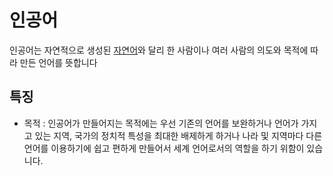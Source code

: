 # 인공어
인공어는 자연적으로 생성된 [자연어](.\NaturalLanguage.md)와 달리 한 사람이나 여러 사람의 의도와 목적에 따라 만든 언어를 뜻합니다


## 특징
- 목적 : 인공어가 만들어지는 목적에는 우선 기존의 언어를 보완하거나 언어가 가지고 있는 지역, 국가의 정치적 특성을 최대한 배제하게 하거나 나라 및 지역마다 다른 언어를 이용하기에 쉽고 편하게 만들어서 세계 언어로서의 역할을 하기 위함이 있습니다.
